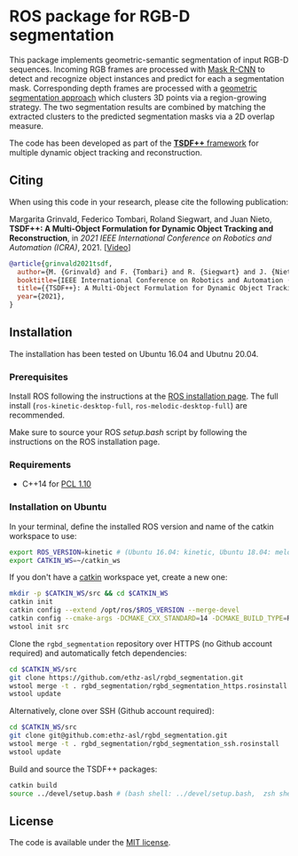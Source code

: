 # ROS package for RGB-D segmentation

This package implements geometric-semantic segmentation of input RGB-D sequences. Incoming RGB frames are processed with [Mask R-CNN](https://github.com/ethz-asl/mask_rcnn_ros) to detect and recognize object instances and predict for each a segmentation mask. Corresponding depth frames are processed with a [geometric segmentation approach](https://github.com/ethz-asl/cloud_segmentation) which clusters 3D points via a region-growing strategy. The two segmentation results are combined by matching the extracted clusters to the predicted segmentation masks via a 2D overlap measure.

The code has been developed as part of the [**TSDF++** framework](https://github.com/ethz-asl/tsdf-plusplus) for multiple dynamic object tracking and reconstruction. 

## Citing 

When using this code in your research, please cite the following publication:

Margarita Grinvald, Federico Tombari, Roland Siegwart, and Juan Nieto, **TSDF++: A Multi-Object Formulation for Dynamic Object Tracking and Reconstruction**, in _2021 IEEE International Conference on Robotics and Automation (ICRA)_, 2021. [[Video](https://youtu.be/dSJmoeVasI0)]

```bibtex
@article{grinvald2021tsdf,
  author={M. {Grinvald} and F. {Tombari} and R. {Siegwart} and J. {Nieto}},
  booktitle={IEEE International Conference on Robotics and Automation (ICRA)},
  title={{TSDF++}: A Multi-Object Formulation for Dynamic Object Tracking and Reconstruction},
  year={2021},
}
```

## Installation

The installation has been tested on Ubuntu 16.04 and Ubutnu 20.04.

### Prerequisites
Install ROS following the instructions at the [ROS installation page](http://wiki.ros.org/ROS/Installation). The full install (`ros-kinetic-desktop-full`, `ros-melodic-desktop-full`) are recommended. 

Make sure to source your ROS _setup.bash_ script by following the instructions on the ROS installation page.

### Requirements
- C++14 for [PCL 1.10](https://github.com/PointCloudLibrary/pcl)

### Installation on Ubuntu
In your terminal, define the installed ROS version and name of the catkin workspace to use:
```bash
export ROS_VERSION=kinetic # (Ubuntu 16.04: kinetic, Ubuntu 18.04: melodic)
export CATKIN_WS=~/catkin_ws
```

If you don't have a [catkin](http://wiki.ros.org/catkin) workspace yet, create a new one:
```bash
mkdir -p $CATKIN_WS/src && cd $CATKIN_WS
catkin init
catkin config --extend /opt/ros/$ROS_VERSION --merge-devel 
catkin config --cmake-args -DCMAKE_CXX_STANDARD=14 -DCMAKE_BUILD_TYPE=Release
wstool init src
```

Clone the `rgbd_segmentation` repository over HTTPS (no Github account required) and automatically fetch dependencies:
```bash
cd $CATKIN_WS/src
git clone https://github.com/ethz-asl/rgbd_segmentation.git
wstool merge -t . rgbd_segmentation/rgbd_segmentation_https.rosinstall
wstool update
```

Alternatively, clone over SSH (Github account required):
```bash
cd $CATKIN_WS/src
git clone git@github.com:ethz-asl/rgbd_segmentation.git
wstool merge -t . rgbd_segmentation/rgbd_segmentation_ssh.rosinstall
wstool update
```

Build and source the TSDF++ packages:
```bash
catkin build
source ../devel/setup.bash # (bash shell: ../devel/setup.bash,  zsh shell: ../devel/setup.zsh)
```

## License
The code is available under the [MIT license](https://github.com/ethz-asl/rgbd_segmentation/blob/master/LICENSE).
